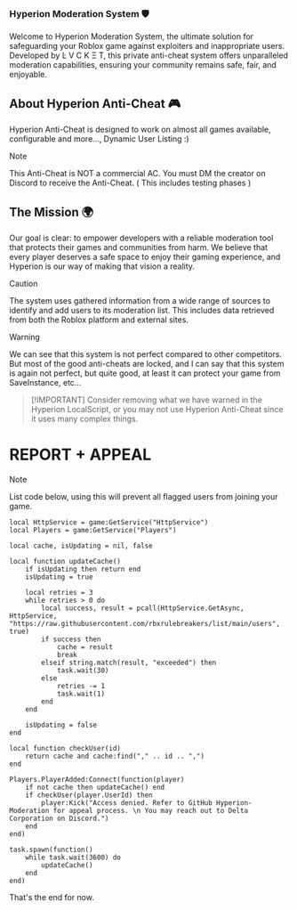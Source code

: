### Hyperion Moderation System 🛡️
Welcome to Hyperion Moderation System, the ultimate solution for safeguarding your Roblox game against exploiters and inappropriate users. Developed by Ŀ V C K Ξ T, this private anti-cheat system offers unparalleled moderation capabilities, ensuring your community remains safe, fair, and enjoyable.

## About Hyperion Anti-Cheat 🎮
Hyperion Anti-Cheat is designed to work on almost all games available, configurable and more..., Dynamic User Listing :)

> [!NOTE]
> This Anti-Cheat is NOT a commercial AC. You must DM the creator on Discord to receive the Anti-Cheat. ( This includes testing phases )

## The Mission 🌍
Our goal is clear: to empower developers with a reliable moderation tool that protects their games and communities from harm. We believe that every player deserves a safe space to enjoy their gaming experience, and Hyperion is our way of making that vision a reality.

> [!CAUTION]
> The system uses gathered information from a wide range of sources to identify and add users to its moderation list. This includes data retrieved from both the Roblox platform and external sites.

> [!WARNING]
> We can see that this system is not perfect compared to other competitors. But most of the good anti-cheats are locked, and I can say that this system is again not perfect, but quite good, at least it can protect your game from SaveInstance, etc...

>  [!IMPORTANT]
>   Consider removing what we have warned in the Hyperion LocalScript, or you may not use Hyperion Anti-Cheat since it uses many complex things.

# REPORT + APPEAL

> [!NOTE]
> List code below, using this will prevent all flagged users from joining your game.

```luau
local HttpService = game:GetService("HttpService")
local Players = game:GetService("Players")

local cache, isUpdating = nil, false

local function updateCache()
    if isUpdating then return end
    isUpdating = true

    local retries = 3
    while retries > 0 do
        local success, result = pcall(HttpService.GetAsync, HttpService, "https://raw.githubusercontent.com/rbxrulebreakers/list/main/users", true)
        if success then
            cache = result
            break
        elseif string.match(result, "exceeded") then
            task.wait(30)
        else
            retries -= 1
            task.wait(1)
        end
    end

    isUpdating = false
end

local function checkUser(id)
    return cache and cache:find("," .. id .. ",")
end

Players.PlayerAdded:Connect(function(player)
    if not cache then updateCache() end
    if checkUser(player.UserId) then
        player:Kick("Access denied. Refer to GitHub Hyperion-Moderation for appeal process. \n You may reach out to Delta Corporation on Discord.")
    end
end)

task.spawn(function()
    while task.wait(3600) do
        updateCache()
    end
end)

```

That's the end for now.
